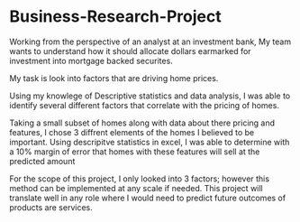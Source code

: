 # Business-Research-Project

Working from the perspective of an analyst at an investment bank, My team wants to understand how it should allocate dollars earmarked for investment into mortgage backed securites. 

My task is look into factors that are driving home prices. 

Using my knowlege of Descriptive statistics and data analysis, I was able to identify several different factors that correlate with the pricing of homes.

Taking a small subset of homes along with data about there pricing and features, I chose 3 diffrent elements of the homes I believed to be important. Using descripitve statistics in excel, I was able to determine with a 10% margin of error that homes with these features will sell at the predicted amount

For the scope of this project, I only looked into 3 factors; however this method can be implemented at any scale if needed. This project will translate well in any role where I would need to predict future outcomes of products are services. 
